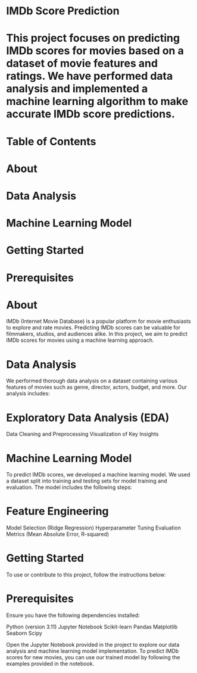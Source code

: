 # IMDb Score Prediction
# This project focuses on predicting IMDb scores for movies based on a dataset of movie features and ratings. We have performed data analysis and implemented a machine learning algorithm to make accurate IMDb score predictions.

# Table of Contents
# About
# Data Analysis
# Machine Learning Model
# Getting Started
# Prerequisites

# About
IMDb (Internet Movie Database) is a popular platform for movie enthusiasts to explore and rate movies. Predicting IMDb scores can be valuable for filmmakers, studios, and audiences alike. In this project, we aim to predict IMDb scores for movies using a machine learning approach.

# Data Analysis
We performed thorough data analysis on a dataset containing various features of movies such as genre, director, actors, budget, and more. Our analysis includes:

# Exploratory Data Analysis (EDA)
Data Cleaning and Preprocessing
Visualization of Key Insights

# Machine Learning Model
To predict IMDb scores, we developed a machine learning model. We used a dataset split into training and testing sets for model training and evaluation. The model includes the following steps:

# Feature Engineering
Model Selection (Ridge Regression)
Hyperparameter Tuning
Evaluation Metrics (Mean Absolute Error, R-squared)

# Getting Started
To use or contribute to this project, follow the instructions below:

# Prerequisites
Ensure you have the following dependencies installed:

Python (version 3.11)
Jupyter Notebook
Scikit-learn
Pandas
Matplotlib
Seaborn
Scipy

Open the Jupyter Notebook provided in the project to explore our data analysis and machine learning model implementation.
To predict IMDb scores for new movies, you can use our trained model by following the examples provided in the notebook.
